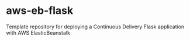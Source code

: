 # aws-eb-flask
Template repository for deploying a Continuous Delivery Flask application with AWS ElasticBeanstalk
